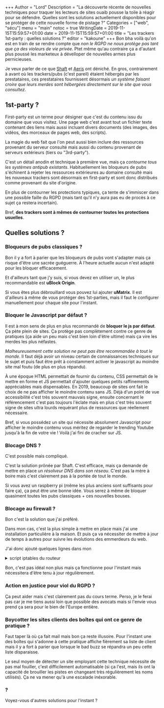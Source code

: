 +++
Author = "Lord"
Description = "La découverte récente de nouvelles techniques pour traquer les lecteurs de sites ouaib pousse la toile à réagir pour se défendre. Quelles sont les solutions actuellement disponibles pour se protéger de cette nouvelle forme de pistage ?"
Categories = ["web", "sécu"]
menu = "main"
notoc = true
WritingDate = 2019-11-15T15:59:57+01:00
date = 2019-11-15T15:59:57+01:00
title = "Les trackers 1st-party : quelles solutions ?"
editor = "kakoune"
+++
Bon bha voilà qu'on est en train de se rendre compte que *non le RGPD ne nous protège pas tant que ça des violeurs de vie privée*.
Ptet même qu'au contraire ça a d'autant plus poussé les marketeux à dévelloper de nouvelles armes plus pernicieuses.

Je veux parler de ce que [Shaft](https://www.shaftinc.fr/escalade-traque-eulerian.html) et [Aeris](https://blog.imirhil.fr/2019/11/13/first-party-tracker.html) ont déniché.
En gros, contrairement à avant où les trackers/pubs (c'est pareil) étaient hébergés par les prestataires, ces prestataires fournissent désormais *un système faisant croire que leurs merdes sont hébergées directement sur le site que vous consultez*.

## 1st-party ?
First-party est un terme pour désigner que c'est du contenu issu du domaine que vous visitez.
Une page web c'est avant tout un fichier texte contenant des liens mais aussi incluant divers documents (des images, des vidéos, des morceaux de pages web, des scripts).

La magie du web fait que l'on peut aussi bien inclure des ressources provenant du serveur consulté mais aussi du contenu provenant de serveurs extérieurs (tiers ou "3rd-party").

C'est un détail anodin et technique à première vue, mais ça *contourne tous les systèmes antipub existants*.
Habituellement les bloqueurs de pubs s'échinent à rejeter les ressources extérieures au domaine consulté mais les nouveaux trackers sont désormais en first-party et sont donc distribués comme provenant du site d'origine.

En plus de contourner les protections typiques, ça tente de s'immiscer dans une possible faille du RGPD (mais tant qu'il n'y aura pas eu de procès à ce sujet ça restera incertain).

Bref, **des trackers sont à mêmes de contourner toutes les protections usuelles**.

## Quelles solutions ?

### Bloqueurs de pubs classiques ?

Bon il y a fort à parier que les bloqueurs de pubs vont s'adapter mais ça risque d'être une sacrée guéguerre.
À l'heure actuelle aucun n'est adapté pour les bloquer efficacement.

Et d'ailleurs tant que j'y suis, si vous devez en utiliser un, le plus recommandable est **uBlock Origin**.

Si vous êtes plus débrouillard vous pouvez lui ajouter **uMatrix**.
Il est d'ailleurs à même de vous protéger des 1st-parties, mais il faut le configurer manuellement pour chaque site pour l'instant.

### Bloquer le Javascript par défaut ?

Il est à mon sens de plus en plus recommandé de **bloquer le js par défaut**.
Ça pète plein de sites.
Ça protège pas complètement contre ce genre de pratiques (ça aide un peu mais c'est bien loin d'être ultime) mais ça vire les merdes les plus néfastes.

*Malheureusement cette solution ne peut pas être recommandée à tout le monde*.
Il faut déjà avoir un niveau certain de connaissances techniques sur le sujet et puis faut être prêt à constamment activer le javascript au moindre site mal foutu (de plus en plus répandu).

À une époque HTML permettait de fournir du contenu, CSS permettait de le mettre en forme et JS permettait d'ajouter quelques petits raffinements appréciables mais dispensables.
En 2019, beaucoup de sites ont fait le choix de ne pas afficher le moindre contenu sans JS.
Déjà d'un point de vue accessibilité c'est très souvent mauvais signe, ensuite concernant le référencement c'est pas toujours l'éclate mais en plus c'est très souvent signe de sites ultra lourds requérant plus de ressources que réellement nécessaire.

Bref, si vous possédez un site qui nécessite absolument Javascript pour afficher le moindre contenu vous méritez de regarder le trending Youtube jusqu'à la fin de votre vie !
Voilà j'ai fini de cracher sur JS.

### Blocage DNS ?
C'est possible mais compliqué.

C'est la solution prônée par Shaft.
C'est efficace, mais ça demande de mettre en place un *résolveur DNS dans son réseau*.
C'est pas la mère à boire mais c'est clairement pas à la portée de tout le monde.

Si vous avez un raspberry pi (même les plus anciens sont suffisants pour faire ça), ça peut être une bonne idée.
Vous serez à même de bloquer quasiment toutes les pubs classiques + ces nouvelles bouses.

### Blocage au firewall ?
Bon c'est la solution que j'ai préféré.

Dans mon cas, c'est la plus simple à mettre en place mais j'ai une installation particulière à la maison.
Et puis ça va nécessiter de mettre à jour de temps à autres pour suivre les évolutions des emmerdeurs du web.

J'ai donc ajouté quelques lignes dans mon <details><summary>script iptables du routeur</summary>
{{< highlight "shell">}}## Eulerian (tracking publicitaire)
/usr/sbin/iptables -I FORWARD -s 109.232.192.0/21 -j DROP
## Criteo (tracking publicitaire)
/usr/sbin/iptables -I FORWARD -s 178.250.0.0/21 -j DROP
/usr/sbin/iptables -I FORWARD -s 91.212.98.0/24 -j DROP
/usr/sbin/iptables -I FORWARD -s 91.199.242.0/24 -j DROP
/usr/sbin/iptables -I FORWARD -s 185.235.84.0/24 -j DROP{{</ highlight >}}</details>

Bon, c'est pas idéal non plus mais ça fonctionne pour l'instant mais nécessitera d'être tenu à jour régulièrement.

### Action en justice pour viol du RGPD ?
Ça peut aider mais c'est clairement pas du cours terme.
Perso, je le ferai pas car je me tiens aussi loin que possible des avocats mais si l'envie vous prend ça sera pour le bien de l'Europe entière.

### Boycotter les sites clients des boîtes qui ont ce genre de pratique ?
Faut taper là où ça fait mail mais bon ça reste illusoire.
Pour l'instant une des boîtes qui s'adonne à cette pratique affiche fièrement sa liste de client mais il y a fort à parier que lorsque le bad buzz se répandra un peu cette liste disparaisse.

Le seul moyen de détecter un site employant cette technique nécessite de pas mal fouiller, c'est difficilement automatisable (si ça l'est, mais ils ont la capacité de brouiller les pistes en changeant très régulièrement les noms utilisés).
Ça ne va mener qu'à une escalade inéxorable.

### ? 
Voyez-vous d'autres solutions pour l'instant ?
